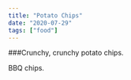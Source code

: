 ```yaml
---
title: "Potato Chips"
date: "2020-07-29"
tags: ["food"]
---
```


###Crunchy, crunchy potato chips.

BBQ chips.